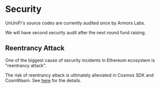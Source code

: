 # Security

UnUniFi's source codes are currently audited once by Armors Labs.

We will have second security audit after the next round fund raising.

## Reentrancy Attack

One of the biggest cause of security incidents in Ethereum ecosystem is "reentrancy attack".

The risk of reentrancy attack is ultimately alleviated in Cosmos SDK and CosmWasm.
See [here](https://docs.cosmwasm.com/docs/architecture/smart-contracts#avoiding-reentrancy-attacks) for the details.
